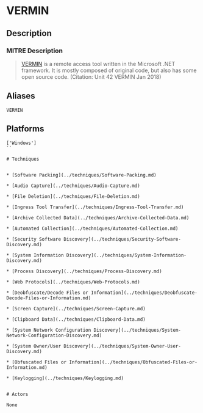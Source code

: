 
# VERMIN

## Description

### MITRE Description

> [VERMIN](https://attack.mitre.org/software/S0257) is a remote access tool written in the Microsoft .NET framework. It is mostly composed of original code, but also has some open source code. (Citation: Unit 42 VERMIN Jan 2018)

## Aliases

```
VERMIN
```

## Platforms

```
['Windows']
``

# Techniques


* [Software Packing](../techniques/Software-Packing.md)

* [Audio Capture](../techniques/Audio-Capture.md)
    
* [File Deletion](../techniques/File-Deletion.md)
    
* [Ingress Tool Transfer](../techniques/Ingress-Tool-Transfer.md)
    
* [Archive Collected Data](../techniques/Archive-Collected-Data.md)
    
* [Automated Collection](../techniques/Automated-Collection.md)
    
* [Security Software Discovery](../techniques/Security-Software-Discovery.md)
    
* [System Information Discovery](../techniques/System-Information-Discovery.md)
    
* [Process Discovery](../techniques/Process-Discovery.md)
    
* [Web Protocols](../techniques/Web-Protocols.md)
    
* [Deobfuscate/Decode Files or Information](../techniques/Deobfuscate-Decode-Files-or-Information.md)
    
* [Screen Capture](../techniques/Screen-Capture.md)
    
* [Clipboard Data](../techniques/Clipboard-Data.md)
    
* [System Network Configuration Discovery](../techniques/System-Network-Configuration-Discovery.md)
    
* [System Owner/User Discovery](../techniques/System-Owner-User-Discovery.md)
    
* [Obfuscated Files or Information](../techniques/Obfuscated-Files-or-Information.md)
    
* [Keylogging](../techniques/Keylogging.md)
    

# Actors

None
